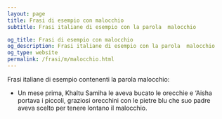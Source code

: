 ```yaml
---
layout: page
title: Frasi di esempio con malocchio 
subtitle: Frasi italiane di esempio con la parola  malocchio

og_title: Frasi di esempio con malocchio 
og_description: Frasi italiane di esempio con la parola  malocchio
og_type: website
permalink: /frasi/m/malocchio.html
---
```


Frasi italiane di esempio contenenti la parola malocchio:


- Un mese prima, Khaltu Samiha le aveva bucato le orecchie e ‘Aisha portava i piccoli, graziosi orecchini con le pietre blu che suo padre aveva scelto per tenere lontano il malocchio.
